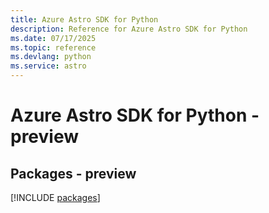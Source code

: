 ```yaml
---
title: Azure Astro SDK for Python
description: Reference for Azure Astro SDK for Python
ms.date: 07/17/2025
ms.topic: reference
ms.devlang: python
ms.service: astro
---
```

# Azure Astro SDK for Python - preview
## Packages - preview
[!INCLUDE [packages](astro-index.md)]